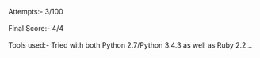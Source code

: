 Attempts:- 3/100
<br><br>
Final Score:- 4/4
<br><br>
Tools used:- Tried with both Python 2.7/Python 3.4.3 as well as Ruby 2.2...
